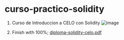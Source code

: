 # curso-practico-solidity

1. Curso de Introduccion a CELO con Solidity
![image](https://user-images.githubusercontent.com/42863568/200932555-cf4c44ea-8995-4244-81cc-5ad4e4d308cc.png)

2. Finish with 100%;
[diploma-solidity-celo.pdf](https://github.com/gonzalolater/curso-practico-solidity/files/9974807/diploma-solidity-celo.pdf)
